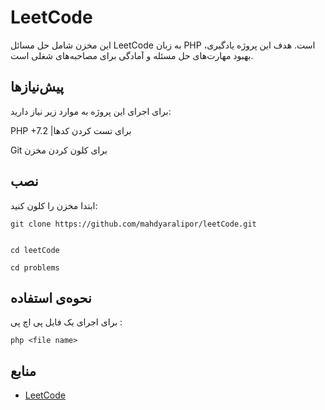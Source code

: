 # LeetCode 


این مخزن شامل حل مسائل LeetCode به زبان‌ PHP است. هدف این پروژه یادگیری، بهبود مهارت‌های حل مسئله و آمادگی برای مصاحبه‌های شغلی است.

## پیش‌نیازها

برای اجرای این پروژه به موارد زیر نیاز دارید:

PHP +7.2 |برای تست کردن کدها

Git برای کلون کردن مخزن

## نصب
ابتدا مخزن را کلون کنید:

	git clone https://github.com/mahdyaralipor/leetCode.git


	cd leetCode

  	cd problems

## نحوه‌ی استفاده
برای اجرای یک فایل پی اچ پی :



	php <file name>

 ## منابع

  - [LeetCode](https://leetcode.com/problemset)
